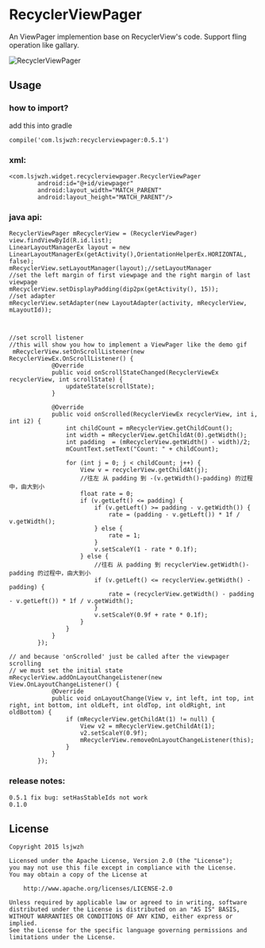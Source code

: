 # RecyclerViewPager
An ViewPager implemention base on RecyclerView's code. Support fling operation like gallary.

![RecyclerViewPager](https://github.com/lsjwzh/RecyclerViewPager/blob/master/demo.gif)
## Usage

### how to import?
add this into gradle

    compile('com.lsjwzh:recyclerviewpager:0.5.1')


### xml:

```
<com.lsjwzh.widget.recyclerviewpager.RecyclerViewPager
        android:id="@+id/viewpager"
        android:layout_width="MATCH_PARENT"
        android:layout_height="MATCH_PARENT"/>
```

### java api:
```
RecyclerViewPager mRecyclerView = (RecyclerViewPager) view.findViewById(R.id.list);
LinearLayoutManagerEx layout = new LinearLayoutManagerEx(getActivity(),OrientationHelperEx.HORIZONTAL, false);
mRecyclerView.setLayoutManager(layout);//setLayoutManager
//set the left margin of first viewpage and the right margin of last viewpage
mRecyclerView.setDisplayPadding(dip2px(getActivity(), 15));
//set adapter
mRecyclerView.setAdapter(new LayoutAdapter(activity, mRecyclerView, mLayoutId));



//set scroll listener
//this will show you how to implement a ViewPager like the demo gif
 mRecyclerView.setOnScrollListener(new RecyclerViewEx.OnScrollListener() {
            @Override
            public void onScrollStateChanged(RecyclerViewEx recyclerView, int scrollState) {
                updateState(scrollState);
            }

            @Override
            public void onScrolled(RecyclerViewEx recyclerView, int i, int i2) {
                int childCount = mRecyclerView.getChildCount();
                int width = mRecyclerView.getChildAt(0).getWidth();
                int padding  = (mRecyclerView.getWidth() - width)/2;
                mCountText.setText("Count: " + childCount);

                for (int j = 0; j < childCount; j++) {
                    View v = recyclerView.getChildAt(j);
                    //往左 从 padding 到 -(v.getWidth()-padding) 的过程中，由大到小
                    float rate = 0;
                    if (v.getLeft() <= padding) {
                        if (v.getLeft() >= padding - v.getWidth()) {
                            rate = (padding - v.getLeft()) * 1f / v.getWidth();
                        } else {
                            rate = 1;
                        }
                        v.setScaleY(1 - rate * 0.1f);
                    } else {
                        //往右 从 padding 到 recyclerView.getWidth()-padding 的过程中，由大到小
                        if (v.getLeft() <= recyclerView.getWidth() - padding) {
                            rate = (recyclerView.getWidth() - padding - v.getLeft()) * 1f / v.getWidth();
                        }
                        v.setScaleY(0.9f + rate * 0.1f);
                    }
                }
            }
        });

// and because 'onScrolled' just be called after the viewpager scrolling
// we must set the initial state 
mRecyclerView.addOnLayoutChangeListener(new View.OnLayoutChangeListener() {
            @Override
            public void onLayoutChange(View v, int left, int top, int right, int bottom, int oldLeft, int oldTop, int oldRight, int oldBottom) {
                if (mRecyclerView.getChildAt(1) != null) {
                    View v2 = mRecyclerView.getChildAt(1);
                    v2.setScaleY(0.9f);
                    mRecyclerView.removeOnLayoutChangeListener(this);
                }
            }
        });

```
### release notes:
    0.5.1 fix bug: setHasStableIds not work
	0.1.0



License
-------

    Copyright 2015 lsjwzh

    Licensed under the Apache License, Version 2.0 (the "License");
    you may not use this file except in compliance with the License.
    You may obtain a copy of the License at

        http://www.apache.org/licenses/LICENSE-2.0

    Unless required by applicable law or agreed to in writing, software
    distributed under the License is distributed on an "AS IS" BASIS,
    WITHOUT WARRANTIES OR CONDITIONS OF ANY KIND, either express or implied.
    See the License for the specific language governing permissions and
    limitations under the License.
